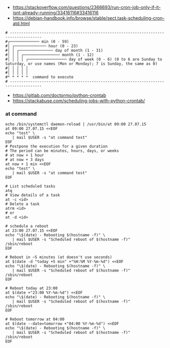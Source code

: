* https://stackoverflow.com/questions/2366693/run-cron-job-only-if-it-isnt-already-running/33416116#33416116
* https://debian-handbook.info/browse/stable/sect.task-scheduling-cron-atd.html

```
# ------------------------------------------------------------------------------------
#┌───────────── min (0 - 59)
#│ ┌────────────── hour (0 - 23)
#│ │ ┌─────────────── day of month (1 - 31)
#│ │ │ ┌──────────────── month (1 - 12)
#│ │ │ │ ┌───────────────── day of week (0 - 6) (0 to 6 are Sunday to Saturday, or use names (Mon or Monday); 7 is Sunday, the same as 0)
#│ │ │ │ │
#│ │ │ │ │
#* * * * *  command to execute
# ------------------------------------------------------------------------------------
```

* https://gitlab.com/doctormo/python-crontab
* https://stackabuse.com/scheduling-jobs-with-python-crontab/

### at command
```shell
echo /bin/systemctl daemon-reload | /usr/bin/at 09:00 27.07.15
at 09:00 27.07.15 <<EOF
echo "test" \
   | mail $USER -s "at command test"
EOF
# Postpone the execution for a given duration
# The period can be minutes, hours, days, or weeks
# at now + 1 hour
# at now + 3 days
at now + 1 min <<EOF
echo "test" \
   | mail $USER -s "at command test"
EOF

# List scheduled tasks
atq
# View details of a task
at -c <id>
# Delete a task
atrm <id>
# or
at -d <id>
```

```shell
# schedule a reboot
at 23:00 27.07.15 <<EOF
echo "\$(date) - Rebooting $(hostname -f)" \
   | mail $USER -s "Scheduled reboot of $(hostname -f)"
/sbin/reboot
EOF

# Reboot in ~5 minutes (at doesn't use seconds)
at $(date -d "today +5 min" +"%H:%M %Y-%m-%d") <<EOF
echo "\$(date) - Rebooting $(hostname -f)" \
   | mail $USER -s "Scheduled reboot of $(hostname -f)"
/sbin/reboot
EOF

# Reboot today at 23:00
at $(date +"23:00 %Y-%m-%d") <<EOF
echo "\$(date) - Rebooting $(hostname -f)" \
   | mail $USER -s "Scheduled reboot of $(hostname -f)"
/sbin/reboot
EOF

# Reboot tomorrow at 04:00
at $(date --date=tomorrow +"04:00 %Y-%m-%d") <<EOF
echo "\$(date) - Rebooting $(hostname -f)" \
   | mail $USER -s "Scheduled reboot of $(hostname -f)"
/sbin/reboot
EOF
```
